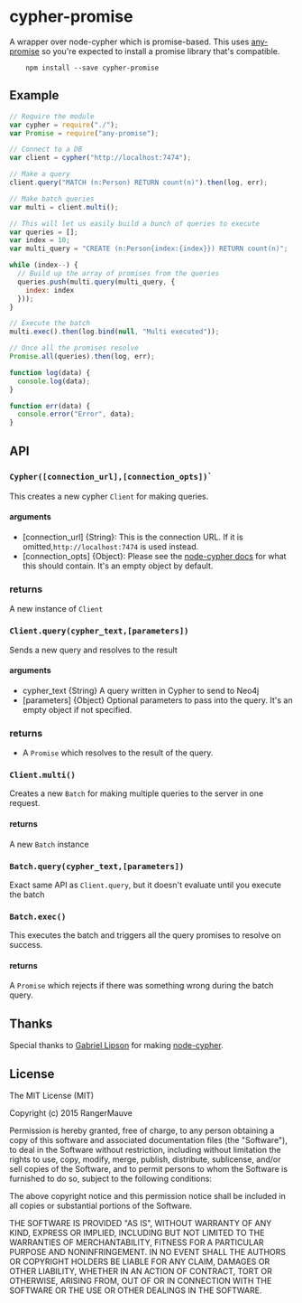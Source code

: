 cypher-promise
==============

A wrapper over node-cypher which is promise-based. This uses [any-promise](https://www.npmjs.com/package/any-promise) so you're expected to install a promise library that's compatible.

```
    npm install --save cypher-promise
```

Example
-------

```javascript
// Require the module
var cypher = require("./");
var Promise = require("any-promise");

// Connect to a DB
var client = cypher("http://localhost:7474");

// Make a query
client.query("MATCH (n:Person) RETURN count(n)").then(log, err);

// Make batch queries
var multi = client.multi();

// This will let us easily build a bunch of queries to execute
var queries = [];
var index = 10;
var multi_query = "CREATE (n:Person{index:{index}}) RETURN count(n)";

while (index--) {
  // Build up the array of promises from the queries
  queries.push(multi.query(multi_query, {
    index: index
  }));
}

// Execute the batch
multi.exec().then(log.bind(null, "Multi executed"));

// Once all the promises resolve
Promise.all(queries).then(log, err);

function log(data) {
  console.log(data);
}

function err(data) {
  console.error("Error", data);
}
```

API
---

### `Cypher([connection_url],[connection_opts])`\`

This creates a new cypher `Client` for making queries.

#### arguments

-	[connection_url] {String}: This is the connection URL. If it is omitted,`http://localhost:7474` is used instead.
-	[connection_opts] {Object}: Please see the [node-cypher docs](https://github.com/objectundefined/node-cypher#createclientconnectionoptions-clientoptions-callback-) for what this should contain. It's an empty object by default.

### returns

A new instance of `Client`

### `Client.query(cypher_text,[parameters])`

Sends a new query and resolves to the result

#### arguments

-	cypher_text {String} A query written in Cypher to send to Neo4j
-	[parameters] {Object} Optional parameters to pass into the query. It's an empty object if not specified.

### returns

-	A `Promise` which resolves to the result of the query.

### `Client.multi()`

Creates a new `Batch` for making multiple queries to the server in one request.

#### returns

A new `Batch` instance

### `Batch.query(cypher_text,[parameters])`

Exact same API as `Client.query`, but it doesn't evaluate until you execute the batch

### `Batch.exec()`

This executes the batch and triggers all the query promises to resolve on success.

#### returns

A `Promise` which rejects if there was something wrong during the batch query.

Thanks
------

Special thanks to [Gabriel Lipson](https://github.com/objectundefined) for making [node-cypher](https://github.com/objectundefined/node-cypher).

License
-------

The MIT License (MIT)

Copyright (c) 2015 RangerMauve

Permission is hereby granted, free of charge, to any person obtaining a copy of this software and associated documentation files (the "Software"), to deal in the Software without restriction, including without limitation the rights to use, copy, modify, merge, publish, distribute, sublicense, and/or sell copies of the Software, and to permit persons to whom the Software is furnished to do so, subject to the following conditions:

The above copyright notice and this permission notice shall be included in all copies or substantial portions of the Software.

THE SOFTWARE IS PROVIDED "AS IS", WITHOUT WARRANTY OF ANY KIND, EXPRESS OR IMPLIED, INCLUDING BUT NOT LIMITED TO THE WARRANTIES OF MERCHANTABILITY, FITNESS FOR A PARTICULAR PURPOSE AND NONINFRINGEMENT. IN NO EVENT SHALL THE AUTHORS OR COPYRIGHT HOLDERS BE LIABLE FOR ANY CLAIM, DAMAGES OR OTHER LIABILITY, WHETHER IN AN ACTION OF CONTRACT, TORT OR OTHERWISE, ARISING FROM, OUT OF OR IN CONNECTION WITH THE SOFTWARE OR THE USE OR OTHER DEALINGS IN THE SOFTWARE.

